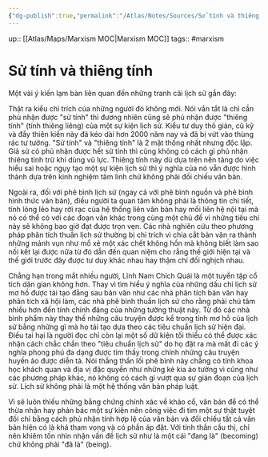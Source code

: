 ```yaml
---
{"dg-publish":true,"permalink":"/Atlas/Notes/Sources/Sử tính và thiêng tính/"}
---
```


up:: [[Atlas/Maps/Marxism MOC\|Marxism MOC]]
tags:: #marxism 

# Sử tính và thiêng tính
Một vài ý kiến lạm bàn liên quan đến những tranh cãi lịch sử gần đây:

Thật ra kiểu chỉ trích của những người đó không mới. Nói vắn tắt là chỉ cần phủ nhận được "sử tính" thì đương nhiên cũng sẽ phủ nhận được "thiêng tính" (tính thiêng liêng) của một sự kiện lịch sử. Kiểu tư duy thô giản, cũ kỹ và đầy thiên kiến này đã kéo dài hơn 2000 năm nay và đã bị vứt vào thùng rác tư tưởng. "Sử tính" và "thiêng tính" là 2 mặt thống nhất nhưng độc lập. Giả sử có phủ nhận được hết sử tính thì cũng không có cách gì phủ nhận thiêng tính trừ khi dùng vũ lực. Thiêng tính này dù dựa trên nền tảng do việc hiểu sai hoặc ngụy tạo một sự kiện lịch sử thì ý nghĩa của nó vẫn được hình thành dựa trên kinh nghiệm tâm linh chứ không phải đối chiếu văn bản.

Ngoài ra, đối với phê bình lịch sử (ngay cả với phê bình nguồn và phê bình hình thức văn bản), điều người ta quan tâm không phải là thông tin chi tiết, tính lỏng lẻo hay rời rạc của hệ thống liên văn bản hay mối liên hệ nội tại mà nó có thể có với các đoạn văn khác trong cùng một chủ đề vì những tiêu chí này sẽ không bao giờ đạt được trọn vẹn. Các nhà nghiên cứu theo phương pháp phân tích thuần lịch sử thường bị chỉ trích vì chia cắt bản văn ra thành những mảnh vụn như mổ xẻ một xác chết không hồn mà không biết làm sao nối kết lại được nữa từ đó dẫn đến quan niệm cho rằng thế giới hiện tại và thế giới trước đây được tư duy khác nhau hay thậm chí đối nghịch nhau.

Chẳng hạn trong mắt nhiều người, Lĩnh Nam Chích Quái là một tuyển tập cổ tích dân gian không hơn. Thay vì tìm hiểu ý nghĩa của những dấu chỉ lịch sử mơ hồ được tái tạo đằng sau bản văn như các nhà phân tích bản văn hay phân tích xã hội làm, các nhà phê bình thuần lịch sử cho rằng phải chú tâm nhiều hơn đến tính chính đáng của những tường thuật này. Từ đó các nhà bình phẩm này thay thế những câu truyện được kể trong tính mơ hồ của lịch sử bằng những gì mà họ tái tạo dựa theo các tiêu chuẩn lịch sử hiện đại. Điều tai hại là người đọc chỉ còn lại một số dữ kiện tối thiểu có thể được xác nhận cách chắc chắn theo "tiêu chuẩn lịch sử" do họ đặt ra mà mất đi các ý nghĩa phong phú đa dạng được tìm thấy trong chính những câu truyện huyền ảo được diễn tả. Nói thẳng thắn lối phê bình này chẳng có tính khoa học khách quan và địa vị đặc quyền như những kẻ kia ảo tưởng vì cũng như các phương pháp khác, nó không có cách gì vượt qua sự gián đoạn của lịch sử. Lịch sử không phải là một hệ thống văn bản pháp luật.

Vì sẽ luôn thiếu những bằng chứng chính xác về khảo cổ, văn bản để có thể thừa nhận hay phản bác một sự kiện nên công việc đi tìm một sự thật tuyệt đối chỉ bằng cách phủ nhận tính hợp lệ của văn bản và đối chiếu tất cả văn bản hiện có là khá tham vọng và có phần áp đặt. Với tinh thần cầu thị, chỉ nên khiêm tốn nhìn nhận vấn đề lịch sử như là một cái "đang là" (becoming) chứ không phải "đã là" (being).

